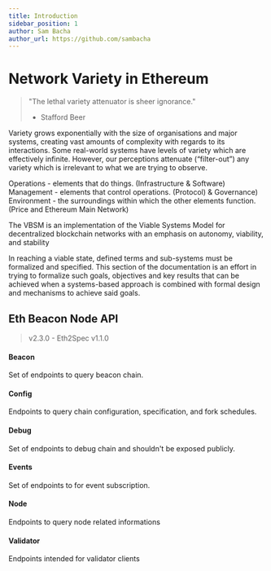 ```yaml
---
title: Introduction
sidebar_position: 1
author: Sam Bacha
author_url: https://github.com/sambacha
---
```


# Network Variety in Ethereum 

> "The lethal variety attenuator is sheer ignorance."
>  - Stafford Beer

Variety grows exponentially with the size of organisations and major
systems, creating vast amounts of complexity with regards to its
interactions. Some real-world systems have levels of variety which are
effectively infinite. However, our perceptions attenuate (“filter-out”)
any variety which is irrelevant to what we are trying to observe.

Operations - elements that do things. (Infrastructure & Software)
Management - elements that control operations. (Protocol) & Governance)
Environment - the surroundings within which the other elements function.
(Price and Ethereum Main Network)

The VBSM is an implementation of the Viable Systems Model for
decentralized blockchain networks with an emphasis on autonomy,
viability, and stability

In reaching a viable state, defined terms and sub-systems must be
formalized and specified. This section of the documentation is an effort in
trying to formalize such goals, objectives and key results that can be
achieved when a systems-based approach is combined with formal design
and mechanisms to achieve said goals.


## Eth Beacon Node API

> v2.3.0 - Eth2Spec v1.1.0

#### Beacon
Set of endpoints to query beacon chain.


#### Config
Endpoints to query chain configuration, specification, and fork schedules.


#### Debug
Set of endpoints to debug chain and shouldn't be exposed publicly.


#### Events
Set of endpoints to for event subscription.


#### Node
Endpoints to query node related informations


#### Validator
Endpoints intended for validator clients
